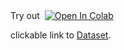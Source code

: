 <summary>Try out &nbsp;<a href="https://colab.research.google.com/github/Yerkhatt/WeaponDetection/blob/main/predict.ipynb"><img src="https://colab.research.google.com/assets/colab-badge.svg" alt="Open In Colab"></a></summary>

clickable link to [Dataset](https://www.kaggle.com/datasets/erkhatkalkabay/weapondetection). 
